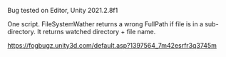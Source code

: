 Bug tested on Editor, Unity 2021.2.8f1

One script. FileSystemWather returns a wrong FullPath if file is in a sub-directory. It returns watched directory + file name.

https://fogbugz.unity3d.com/default.asp?1397564_7m42esrfr3q3745m
